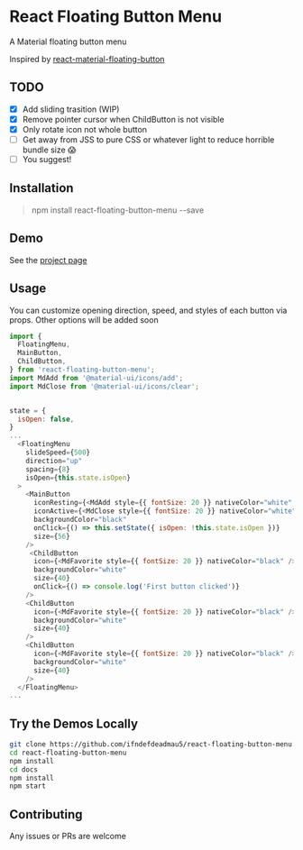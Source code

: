 # React Floating Button Menu

A Material floating button menu

Inspired by [react-material-floating-button](https://github.com/nobitagit/react-material-floating-button)

## TODO

- [x] Add sliding trasition (WIP)
- [x] Remove pointer cursor when ChildButton is not visible
- [x] Only rotate icon not whole button
- [ ] Get away from JSS to pure CSS or whatever light to reduce horrible bundle size 😱
- [ ] You suggest!

## Installation

> npm install react-floating-button-menu --save

## Demo

See the [project page](https://ifndefdeadmau5.github.io/react-floating-button-menu/)

## Usage

You can customize opening direction, speed, and styles of each button via props. Other options will be added soon
```javascript
import {
  FloatingMenu,
  MainButton,
  ChildButton,
} from 'react-floating-button-menu';
import MdAdd from '@material-ui/icons/add';
import MdClose from '@material-ui/icons/clear';


state = {
  isOpen: false,
}
...
  <FloatingMenu
    slideSpeed={500}
    direction="up"
    spacing={8}
    isOpen={this.state.isOpen}
  >
    <MainButton
      iconResting={<MdAdd style={{ fontSize: 20 }} nativeColor="white" />}
      iconActive={<MdClose style={{ fontSize: 20 }} nativeColor="white" />}
      backgroundColor="black"
      onClick={() => this.setState({ isOpen: !this.state.isOpen })}
      size={56}
    />
     <ChildButton
      icon={<MdFavorite style={{ fontSize: 20 }} nativeColor="black" />}
      backgroundColor="white"
      size={40}
      onClick={() => console.log('First button clicked')}
    />
    <ChildButton
      icon={<MdFavorite style={{ fontSize: 20 }} nativeColor="black" />}
      backgroundColor="white"
      size={40}
    />
    <ChildButton
      icon={<MdFavorite style={{ fontSize: 20 }} nativeColor="black" />}
      backgroundColor="white"
      size={40}
    />
  </FloatingMenu>
...
```

## Try the Demos Locally
```sh
git clone https://github.com/ifndefdeadmau5/react-floating-button-menu.git
cd react-floating-button-menu
npm install
cd docs
npm install
npm start
```

## Contributing
Any issues or PRs are welcome
